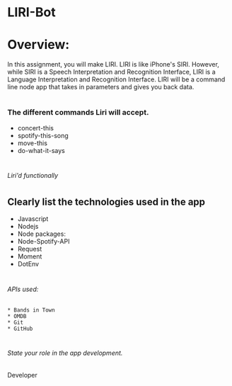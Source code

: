 # **LIRI-Bot**

# **Overview:**
In this assignment, you will make LIRI. LIRI is like iPhone's SIRI. However, while SIRI is a Speech Interpretation and Recognition Interface, LIRI is a Language Interpretation and Recognition Interface. LIRI will be a command line node app that takes in parameters and gives you back data.

# <h3>The different commands Liri will accept.</h3>
* concert-this
* spotify-this-song
* move-this
* do-what-it-says

# <h6>Liri'd functionally</h6>

# <h2>Clearly list the technologies used in the app</h2>
* Javascript
* Nodejs
* Node packages:
* Node-Spotify-API
* Request
* Moment
* DotEnv
# <h6>APIs used:</h6>
    * Bands in Town
    * OMDB
    * Git
    * GitHub

# <h6>State your role in the app development.</h6> 
Developer

